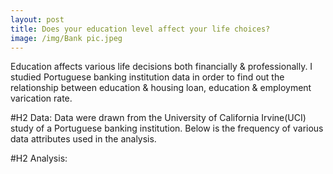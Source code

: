 ```yaml
---
layout: post
title: Does your education level affect your life choices?
image: /img/Bank pic.jpeg
---
```


Education affects various life decisions both financially & professionally. I studied Portuguese banking institution data in order to find out the relationship between education & housing loan, education & employment varication rate.

#H2 Data: 
Data were drawn from the University of California Irvine(UCI) study of a Portuguese banking institution. Below is the frequency of various data attributes used in the analysis.

#H2 Analysis:



